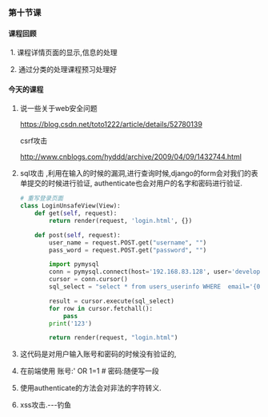 ### 第十节课

#### 课程回顾

​	1. 课程详情页面的显示,信息的处理

​	2. 通过分类的处理课程预习处理好

#### 今天的课程

1. 说一些关于web安全问题


   https://blog.csdn.net/toto1222/article/details/52780139

   csrf攻击

   http://www.cnblogs.com/hyddd/archive/2009/04/09/1432744.html







2. sql攻击 ,利用在输入的时候的漏洞,进行查询时候,django的form会对我们的表单提交的时候进行验证, authenticate也会对用户的名字和密码进行验证.

   ```python
   # 重写登录页面
   class LoginUnsafeView(View):
       def get(self, request):
           return render(request, 'login.html', {})

       def post(self, request):
           user_name = request.POST.get("username", "")
           pass_word = request.POST.get("password", "")

           import pymysql
           conn = pymysql.connect(host='192.168.83.128', user='develop', passwd='QWEqwe123', db='tanzhoudb', charset='utf8')
           cursor = conn.cursor()
           sql_select = "select * from users_userinfo WHERE  email='{0}' AND password='{1}'".format(user_name, pass_word)

           result = cursor.execute(sql_select)
           for row in cursor.fetchall():
               pass
           print('123')

           return render(request, "login.html")
   ```

3. 这代码是对用户输入账号和密码的时候没有验证的,

4. 在前端使用 账号:' OR 1=1 # 密码:随便写一段

5. 使用authenticate的方法会对非法的字符转义.









6. xss攻击.---钓鱼

